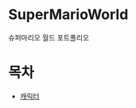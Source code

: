 # SuperMarioWorld
슈퍼마리오 월드 포트폴리오

# 목차
- [캐릭터](https://github.com/khs0808sky/SuperMarioWorld/blob/main/README/Character.md)
